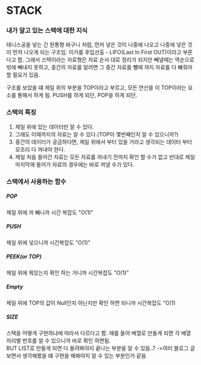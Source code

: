 # STACK
### 내가 알고 있는 스택에 대한 지식
테니스공을 넣는 긴 원통형 바구니 처럼, 먼저 넣은 것이 나중에 나오고 나중에 넣은 것이 먼저 나오게 되는 구조임. 이거를 후입선출 - LIFO(Last In First OUT)이라고 부른다고 함. 그래서 스택이라는 자료형은 자료 순서 대로 정리가 되지만 빼낼때는 역순으로 밖에 빼내지 못하고, 중간의 자료를 알려면 그 중간 자료를 뺄때 까지 자료를 다 뺴줘야 할 필요가 있음.  
  
구조를 보았을 떄 제일 위의 부분을 TOP이라고 부르고, 모든 연산을 이 TOP이라는 요소를 통해서 하게 됨. PUSH를 하게 되던, POP을 하게 되던. 

### 스택의 특징
1. 제일 위에 있는 데이터만 알 수 있다.
2. 그래도 이때까지의 자료는 알 수 있다.(TOP이 몇번쨰인지 알 수 있으니까?)
3. 중간의 데이터가 궁금하다면, 제일 위에서 부터 있을 거라고 생각되는 데이터 부터 모조리 다 꺼내야 한다.
4. 제일 처음 들어간 자료는 모든 자료를 꺼내기 전까지 확인 할 수가 없고 반대로 제일 마지막에 들어가 자료의 경우에는 바로 꺼낼 수가 있다. 

### 스택에서 사용하는 함수
##### POP 
제일 위에 꺼 뺴니까 시간 복잡도 "O(1)"
##### PUSH
제일 위에 넣으니까 시간복잡도 "O(1)"
##### PEEK(or TOP)
제일 위에 뭐있는지 확인 하는 거니까 시간복잡도 "O(1)"
##### Empty
제일 위에 TOP의 값이 Null인지 아닌지만 확인 하면 되니까 시간복잡도 "O(1)
##### SIZE
스택을 어떻게 구현하냐에 따라서 다르다고 함.
얘를 들어 배열로 만들게 되면 각 배열 자리별 번호를 알 수 있으니까 바로 확인 하면됨.  
BUT LIST로 만들게 되면 다 돌려봐야지 끝나는 부분을 알 수 있음..? ->여러 블로그 글 보면서 생각해봤을 떄 구현을 해봐야지 알 수 있는 부분인거 같음
